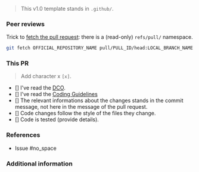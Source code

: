 > This v1.0 template stands in `.github/`.

### Peer reviews

Trick to [fetch the pull
request](https://help.github.com/articles/checking-out-pull-requests-locally):
there is a (read-only) `refs/pull/` namespace.

``` bash
git fetch OFFICIAL_REPOSITORY_NAME pull/PULL_ID/head:LOCAL_BRANCH_NAME
```

### This PR

> Add character x `[x]`.

- [] I've read the [DCO](http://www.offlineimap.org/doc/dco.html).
- [] I've read the [Coding Guidelines](http://www.offlineimap.org/doc/CodingGuidelines.html)
- [] The relevant informations about the changes stands in the commit message, not here in the message of the pull request.
- [] Code changes follow the style of the files they change.
- [] Code is tested (provide details).

### References

- Issue #no_space

### Additional information


